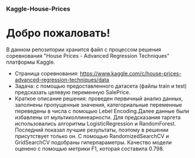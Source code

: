 ### Kaggle-House-Prices
# Добро пожаловать! 
В данном репозитории хранится файл с процессом решения соревнования "House Prices - Advanced Regression Techniques" платформы Kaggle. 
- Страница соревнования: https://www.kaggle.com/c/house-prices-advanced-regression-techniques/data
- Задача: с помощью предоставленного датасета (файлы train и test) предсказать целевую переменную SalePrice. 
- Краткое описание решения: проведен первичный анализ данных, заполнены пропущенные значения, категориальные переменные переведены в числа с помощью Lebel Encoding.Далее данные были избавлены от мультиколлинеарности. Для предсказания таргета использовались алгоритмы LogisticRegression и RandomForest. Последний показал лучшие результаты, поэтому в решении присутствует только он. С помощью RandomizedSearchCV и GridSearchCV подобраны гиперпараметры. Качество модели оценено с помощью метрики F1, которая составила 0.798.
